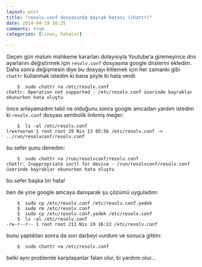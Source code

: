 ```yaml
---
layout: post
title: "resolv.conf dosyasında bayrak hatası (chattr)"
date: 2014-04-19 16:25
comments: true
categories: [linux, hatalar]

---
```


Geçen gün malum mahkeme kararları dolayısıyla Youtube'a giremeyince dns ayarlarını değiştirmek için ```resolv.conf``` dosyasına google dnslerini ekledim.
Daha sonra değişmesin diye bu dosyayı kitlemek için her zamanki gibi ```chattr``` kullanmak istedim ki bana şöyle bi hata verdi:

```
	$  sudo chattr +a /etc/resolv.conf 
chattr: Operation not supported - /etc/resolv.conf üzerinde bayraklar okunurken hata oluştu
```

önce anlayamadım tabii ne olduğunu sonra google amcadan yardım istedim ki ```resolv.conf``` dosyası sembolik linkmiş meğer:

```
	$  ls -al /etc/resolv.conf 
lrwxrwxrwx 1 root root 29 Nis 13 05:56 /etc/resolv.conf -> ../run/resolvconf/resolv.conf
```

bu sefer şunu denedim:

```
	$  sudo chattr +a /run/resolvconf/resolv.conf 
chattr: Inappropriate ioctl for device - /run/resolvconf/resolv.conf üzerinde bayraklar okunurken hata oluştu
```

bu sefer başka bir hata!

ben de yine google amcaya danışarak şu çözümü uyguladım:

```
	$  sudo cp /etc/resolv.conf /etc/resolv.conf.yedek
	$  sudo rm /etc/resolv.conf
	$  sudo cp /etc/resolv.conf.yedek /etc/resolv.conf
	$  ls -al /etc/resolv.conf 
-rw-r--r-- 1 root root 211 Nis 19 16:22 /etc/resolv.conf
```

bunu yaptıktan sonra da son darbeyi vurdum ve sonuca gittim:

```
	$  sudo chattr +a /etc/resolv.conf
```

belki aynı problemle karşılaşanlar falan olur, bi yardımı olur...


